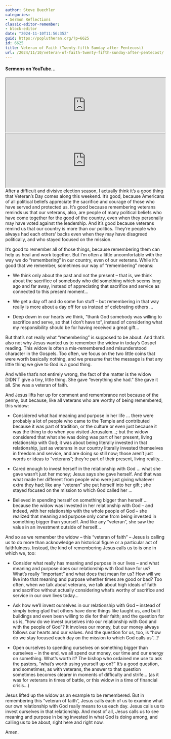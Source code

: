 ```yaml
---
author: Steve Buechler
categories:
- Sermon Reflections
classic-editor-remember:
- block-editor
date: "2024-11-10T11:56:35Z"
guid: https://poplutheran.org/?p=6625
id: 6625
title: Veteran of Faith (Twenty-fifth Sunday after Pentecost)
url: /2024/11/10/veteran-of-faith-twenty-fifth-sunday-after-pentecost/
---
```


#### Sermons on YouTube…

<div class="box"><div class="wp-block-columns is-layout-flex wp-container-core-columns-is-layout-149 wp-block-columns-is-layout-flex"><div class="wp-block-column is-layout-flow wp-block-column-is-layout-flow"><iframe height="170" loading="lazy" src="https://youtube.com/embed/YnUmqq7KitA" width="100%"> frameborder="0" scrolling="no" width="100%" height="410" align="left:> </iframe></div></div><div class="wp-block-column is-layout-flow wp-block-column-is-layout-flow"><iframe height="170" loading="lazy" src="https://youtube.com/embed/htkEepD3U1I" width="100%"></iframe></div></div>After a difficult and divisive election season, I actually think it’s a good thing that Veteran’s Day comes along this weekend. It’s good, because Americans of all political beliefs appreciate the sacrifice and courage of those who have served and protected us. It’s good because remembering veterans reminds us that our veterans, also, are people of many political beliefs who have come together for the good of the country, even when they personally may have voted against the leadership. And it’s good because veterans remind us that our country is more than our politics. They’re people who always had each others’ backs even when they may have disagreed politically, and who stayed focused on the mission.

It’s good to remember all of those things, because remembering them can help us heal and work together. But I’m often a little uncomfortable with the way we do “remembering” in our country, even of our veterans. While it’s good that we remember, sometimes our way of “remembering” means:

- We think only about the past and not the present – that is, we think about the sacrifice of somebody who did something which seems long ago and far away, instead of appreciating that sacrifice and service as connected to this present moment…

- We get a day off and do some fun stuff – but remembering in that way really is more about a day off for us instead of celebrating others …

- Deep down in our hearts we think, “thank God somebody was willing to sacrifice and serve, so that I don’t have to”, instead of considering what my responsibility should be for having received a great gift…

But that’s not really what “remembering” is supposed to be about. And that’s also not why Jesus wanted us to remember the widow in today’s Gospel reading. This widow is often a mis-remembered and misunderstood character in the Gospels. Too often, we focus on the two little coins that were worth basically nothing, and we presume that the message is that any little thing we give to God is a good thing.

And while that’s not entirely wrong, the fact of the matter is the widow DIDN’T give a tiny, little thing. She gave “everything she had.” She gave it all. She was a veteran of faith.

And Jesus lifts her up for comment and remembrance not because of the penny, but because, like all veterans who are worthy of being remembered, this widow:

- Considered what had meaning and purpose in her life … there were probably a lot of people who came to the Temple and contributed because it was part of tradition, or the culture or even just because it was the thing to do when you visited Jerusalem…; but the widow considered that what she was doing was part of her present, living relationship with God; it was about being literally invested in that relationship, just as veterans in our country literally invested themselves in freedom and service, and are doing so still now; those aren’t just words or ideas to “veterans”; they’re part of their present, living reality…

- Cared enough to invest herself in the relationship with God … what she gave wasn’t just her money; Jesus says she gave herself. And that was what made her different from people who were just giving whatever extra they had; like any “veteran” she put herself into her gift ; she stayed focused on the mission to which God called her …

- Believed in spending herself on something bigger than herself … because the widow was invested in her relationship with God – and indeed, with her relationship with the whole people of God – she realized that meaning and purpose only come from being invested in something bigger than yourself. And like any “veteran”, she saw the value in an investment outside of herself…

And so as we remember the widow – this “veteran of faith” – Jesus is calling us to do more than acknowledge an historical figure or a particular act of faithfulness. Instead, the kind of remembering Jesus calls us to is one in which we, too:

- Consider what really has meaning and purpose in our lives – and what meaning and purpose does our relationship with God have for us? What’s really “important” and what does that mean for us? How will we live into that meaning and purpose whether times are good or bad? Too often, when we talk about veterans, we talk about high ideals of faith and sacrifice without actually considering what’s worthy of sacrifice and service in our own lives today…

- Ask how we’ll invest ourselves in our relationship with God – instead of simply being glad that others have done things like taught us, and built buildings and even been willing to die for their faith; and the question for us is, “how do we invest ourselves into our relationship with God and with the people of God”? It involves our money, but our money always follows our hearts and our values. And the question for us, too, is “how do we stay focused each day on the mission to which God calls us”…?

- Open ourselves to spending ourselves on something bigger than ourselves – in the end, we all spend our money, our time and our energy on something. What’s worth it? The bishop who ordained me use to ask the pastors, “what’s worth using yourself up on?” It’s a good question, and sometimes, as with veterans, the answer to that question sometimes becomes clearer in moments of difficulty and strife… (as it was for veterans in times of battle, or this widow in a time of financial crisis…)

Jesus lifted up the widow as an example to be remembered. But in remembering this “veteran of faith”, Jesus calls each of us to examine what our own relationship with God really means to us each day. Jesus calls us to invest ourselves in that relationship. And most of all, Jesus calls us to see meaning and purpose in being invested in what God is doing among, and calling us to be about, right here and right now.

Amen.